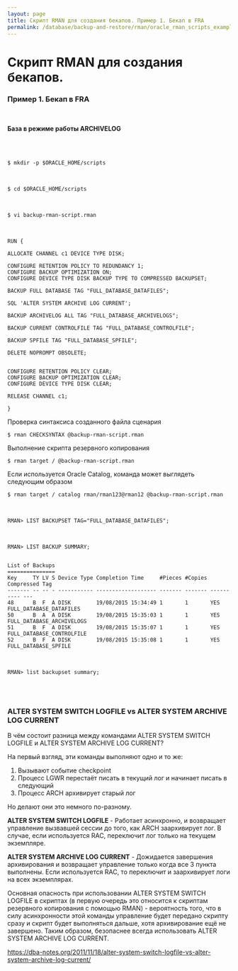 ```yaml
---
layout: page
title: Скрипт RMAN для создания бекапов. Пример 1. Бекап в FRA
permalink: /database/backup-and-restore/rman/oracle_rman_scripts_example/example1/
---
```


# Скрипт RMAN для создания бекапов.

### Пример 1. Бекап в FRA

<br/>

**База в режиме работы ARCHIVELOG**

<br/>

<br/>

    $ mkdir -p $ORACLE_HOME/scripts

<br/>

    $ cd $ORACLE_HOME/scripts

<br/>

    $ vi backup-rman-script.rman

<br/>

    RUN {

    ALLOCATE CHANNEL c1 DEVICE TYPE DISK;

    CONFIGURE RETENTION POLICY TO REDUNDANCY 1;
    CONFIGURE BACKUP OPTIMIZATION ON;
    CONFIGURE DEVICE TYPE DISK BACKUP TYPE TO COMPRESSED BACKUPSET;

    BACKUP FULL DATABASE TAG "FULL_DATABASE_DATAFILES";

    SQL 'ALTER SYSTEM ARCHIVE LOG CURRENT';

    BACKUP ARCHIVELOG ALL TAG "FULL_DATABASE_ARCHIVELOGS";

    BACKUP CURRENT CONTROLFILE TAG "FULL_DATABASE_CONTROLFILE";

    BACKUP SPFILE TAG "FULL_DATABASE_SPFILE";

    DELETE NOPROMPT OBSOLETE;


    CONFIGURE RETENTION POLICY CLEAR;
    CONFIGURE BACKUP OPTIMIZATION CLEAR;
    CONFIGURE DEVICE TYPE DISK CLEAR;

    RELEASE CHANNEL c1;

    }

Проверка синтаксиса созданного файла сценария

    $ rman CHECKSYNTAX @backup-rman-script.rman

Выполнение скрипта резервного копирования

    $ rman target / @backup-rman-script.rman

Если используется Oracle Catalog, команда может выглядеть следующим образом

    $ rman target / catalog rman/rman123@rman12 @backup-rman-script.rman

<br/>

    RMAN> LIST BACKUPSET TAG="FULL_DATABASE_DATAFILES";

<br/>

    RMAN> LIST BACKUP SUMMARY;


    List of Backups
    ===============
    Key     TY LV S Device Type Completion Time     #Pieces #Copies Compressed Tag
    ------- -- -- - ----------- ------------------- ------- ------- ---------- ---
    48      B  F  A DISK        19/08/2015 15:34:49 1       1       YES        FULL_DATABASE_DATAFILES
    50      B  A  A DISK        19/08/2015 15:35:03 1       1       YES        FULL_DATABASE_ARCHIVELOGS
    51      B  F  A DISK        19/08/2015 15:35:07 1       1       YES        FULL_DATABASE_CONTROLFILE
    52      B  F  A DISK        19/08/2015 15:35:08 1       1       YES        FULL_DATABASE_SPFILE

<br/>

    RMAN> list backupset summary;

<br/>
<br/>

### ALTER SYSTEM SWITCH LOGFILE vs ALTER SYSTEM ARCHIVE LOG CURRENT

В чём состоит разница между командами ALTER SYSTEM SWITCH LOGFILE и ALTER SYSTEM ARCHIVE LOG CURRENT?

На первый взгляд, эти команды выполняют одно и то же:

1. Вызывают событие checkpoint
2. Процесс LGWR перестаёт писать в текущий лог и начинает писать в следующий
3. Процесс ARCH архивирует старый лог

Но делают они это немного по-разному.

**ALTER SYSTEM SWITCH LOGFILE** -
Работает асинхронно, и возвращает управление вызвавшей сессии до того, как ARCH заархивирует лог. В случае, если используется RAC, переключит лог только на текущем экземпляре.

**ALTER SYSTEM ARCHIVE LOG CURRENT** -
Дожидается завершения архивирования и возвращает управление только когда все 3 пункта выполнены. Если используется RAC, то переключит и заархивирует логи на всех экземплярах.

Основная опасность при использовании ALTER SYSTEM SWITCH LOGFILE в скриптах (в первую очередь это относится к скриптам резервного копирования с помощью RMAN) - вероятность того, что в силу асинхронности этой команды управление будет передано скрипту сразу и скрипт будет выполняться дальше, хотя архивирование ещё не завершено. Таким образом, безопаснее всегда использовать ALTER SYSTEM ARCHIVE LOG CURRENT.

https://dba-notes.org/2011/11/18/alter-system-switch-logfile-vs-alter-system-archive-log-current/
